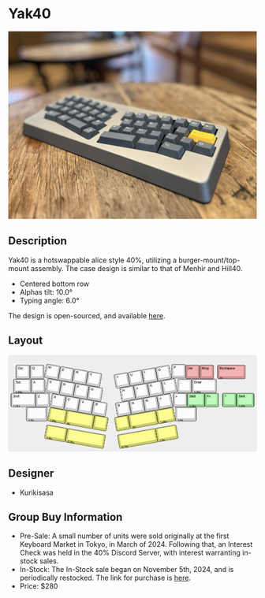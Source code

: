 # Yak40
![](./Images/yak40_cover.jpg)

## Description
Yak40 is a hotswappable alice style 40%, utilizing a burger-mount/top-mount assembly. The case design is similar to that of Menhir and Hill40.
- Centered bottom row
- Alphas tilt: 10.0°
- Typing angle: 6.0°

The design is open-sourced, and available [here](https://github.com/kuriki-sasa/Yak40).

## Layout
![](./Images/yak40_layout.png)



## Designer
- Kurikisasa

## Group Buy Information
- Pre-Sale: A small number of units were sold originally at the first Keyboard Market in Tokyo, in March of 2024. Following that, an Interest Check was held in the 40% Discord Server, with interest warranting in-stock sales.
- In-Stock: The In-Stock sale began on November 5th, 2024, and is periodically restocked. The link for purchase is [here](https://kuriya-keebs.com/products/yak40-kit).
- Price: $280
